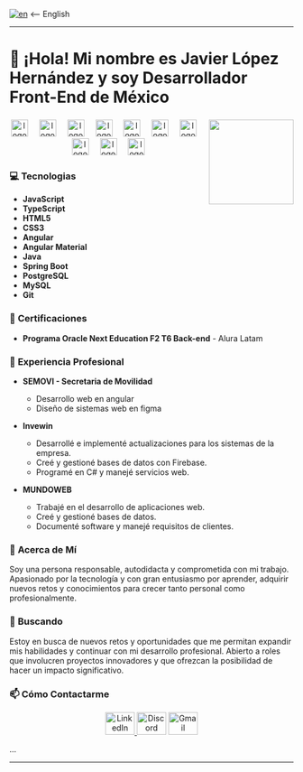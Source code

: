 [![en](https://img.shields.io/badge/lang-en-red.svg)](https://github.com/Javilh97/Javilh97/blob/main/README.en.md)  <-- English

---

# 👋 ¡Hola! Mi nombre es **Javier López Hernández** y soy Desarrollador Front-End de México

### 
<div align="center">
  <img align="right" height="150" src="https://media3.giphy.com/media/JqmupuTVZYaQX5s094/200w.gif?cid=6c09b952tjyzw8iaduwm0pfjs9vrx03btvrkz122m4fibk3q&ep=v1_gifs_search&rid=200w.gif&ct=g" />
</div>

### 
<div align="center">
  <img src="https://cdn.jsdelivr.net/gh/devicons/devicon/icons/javascript/javascript-original.svg" height="30" alt="logo de javascript" />
  <img width="12" />
  <img src="https://cdn.jsdelivr.net/gh/devicons/devicon/icons/typescript/typescript-original.svg" height="30" alt="logo de typescript" />
  <img width="12" />
  <img src="https://cdn.jsdelivr.net/gh/devicons/devicon/icons/html5/html5-original.svg" height="30" alt="logo de html5" />
  <img width="12" />
  <img src="https://cdn.jsdelivr.net/gh/devicons/devicon/icons/css3/css3-original.svg" height="30" alt="logo de css3" />
  <img width="12" />
  <img src="https://skillicons.dev/icons?i=angular" height="30" alt="logo de angular" />
  <img width="12" />
  <img src="https://cdn.jsdelivr.net/gh/devicons/devicon/icons/java/java-original.svg" height="30" alt="logo de java" />
  <img width="12" />
  <img src="https://skillicons.dev/icons?i=spring" height="30" alt="logo de spring" />
  <img width="12" />
  <img src="https://cdn.jsdelivr.net/gh/devicons/devicon/icons/postgresql/postgresql-original.svg" height="30" alt="logo de postgresql" />
  <img width="12" />
  <img src="https://cdn.jsdelivr.net/gh/devicons/devicon/icons/mysql/mysql-original.svg" height="30" alt="logo de mysql" />
  <img width="12" />
  <img src="https://cdn.jsdelivr.net/gh/devicons/devicon/icons/git/git-original.svg" height="30" alt="logo de git" />
</div>

### 💻 **Tecnologias**

- **JavaScript**
- **TypeScript**
- **HTML5**
- **CSS3**
- **Angular**
- **Angular Material**
- **Java**
- **Spring Boot**
- **PostgreSQL**
- **MySQL**
- **Git**

### 💼 **Certificaciones**

- **Programa Oracle Next Education F2 T6 Back-end** - Alura Latam

### 💼 **Experiencia Profesional**

- **SEMOVI - Secretaria de Movilidad**
  - Desarrollo web en angular
  - Diseño de sistemas web en figma

- **Invewin**
  - Desarrollé e implementé actualizaciones para los sistemas de la empresa.
  - Creé y gestioné bases de datos con Firebase.
  - Programé en C# y manejé servicios web.

- **MUNDOWEB**
  - Trabajé en el desarrollo de aplicaciones web.
  - Creé y gestioné bases de datos.
  - Documenté software y manejé requisitos de clientes.

### 💬 **Acerca de Mí**

Soy una persona responsable, autodidacta y comprometida con mi trabajo. Apasionado por la tecnología y con gran entusiasmo por aprender, adquirir nuevos retos y conocimientos para crecer tanto personal como profesionalmente.

### 💞️ **Buscando**

Estoy en busca de nuevos retos y oportunidades que me permitan expandir mis habilidades y continuar con mi desarrollo profesional. Abierto a roles que involucren proyectos innovadores y que ofrezcan la posibilidad de hacer un impacto significativo.

### 📫 **Cómo Contactarme**

<div align="center">
  <a href="https://www.linkedin.com/in/javierlhernandez/" target="_blank">
    <img src="https://raw.githubusercontent.com/maurodesouza/profile-readme-generator/master/src/assets/icons/social/linkedin/default.svg" width="52" height="40" alt="LinkedIn" />
  </a>
  <img src="https://raw.githubusercontent.com/maurodesouza/profile-readme-generator/master/src/assets/icons/social/discord/default.svg" width="52" height="40" alt="Discord" />
  <a href="mailto:javier.lhernandez97@gmail.com" target="_blank">
    <img src="https://raw.githubusercontent.com/maurodesouza/profile-readme-generator/master/src/assets/icons/social/gmail/default.svg" width="52" height="40" alt="Gmail" />
  </a>
</div>

...

---
